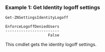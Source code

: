 ### Example 1: Get Identity logoff settings
```powershell
Get-ZNSettingsIdentityLogoff
```

```output
EnforceLogoffDeniedUsers
------------------------
                   False
```

This cmdlet gets the identity logoff settings.
